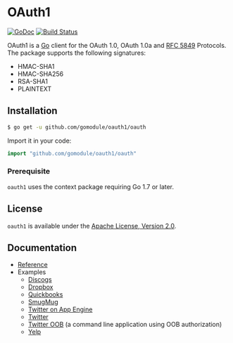 # OAuth1

[![GoDoc](https://godoc.org/github.com/gomodule/oauth1/oauth?status.svg)](https://godoc.org/github.com/gomodule/oauth1/oauth)
[![Build Status](https://travis-ci.org/gomodule/oauth1.svg?branch=master)](https://travis-ci.org/gomodule/oauth1)

OAuth1 is a [Go](https://golang.org/) client for the OAuth 1.0, OAuth 1.0a and [RFC 5849](https://tools.ietf.org/html/rfc5849) Protocols.
The package supports the following signatures:
* HMAC-SHA1
* HMAC-SHA256
* RSA-SHA1
* PLAINTEXT


## Installation

```bash
$ go get -u github.com/gomodule/oauth1/oauth
```  
  
Import it in your code:
    
```go
import "github.com/gomodule/oauth1/oauth"
```

### Prerequisite

`oauth1` uses the context package requiring Go 1.7 or later.

## License

`oauth1` is available under the [Apache License, Version 2.0](http://www.apache.org/licenses/LICENSE-2.0.html).

## Documentation
    
- [Reference](http://godoc.org/github.com/gomodule/oauth1/oauth)
- Examples
    - [Discogs](https://github.com/gomodule/oauth1/tree/master/examples/discogs)
    - [Dropbox](https://github.com/gomodule/oauth1/tree/master/examples/dropbox)
    - [Quickbooks](https://github.com/gomodule/oauth1/tree/master/examples/quickbooks)
    - [SmugMug](https://github.com/gomodule/oauth1/tree/master/examples/smugmug)
    - [Twitter on App Engine](https://github.com/gomodule/oauth1/tree/master/examples/appengine) 
    - [Twitter](https://github.com/gomodule/oauth1/tree/master/examples/twitter) 
    - [Twitter OOB](https://github.com/gomodule/oauth1/tree/master/examples/twitteroob) (a command line application using OOB authorization)
    - [Yelp](https://github.com/gomodule/oauth1/tree/master/examples/yelp)
